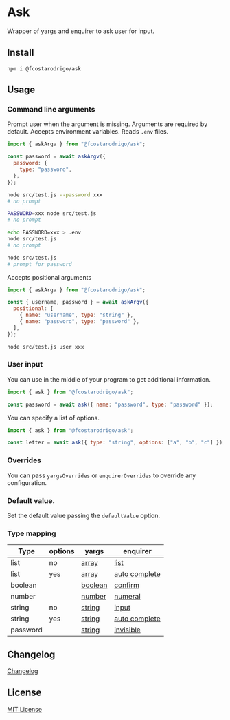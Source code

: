 # Ask

Wrapper of yargs and enquirer to ask user for input.

## Install

```
npm i @fcostarodrigo/ask
```

## Usage

### Command line arguments

Prompt user when the argument is missing.
Arguments are required by default.
Accepts environment variables.
Reads `.env` files.

```js
import { askArgv } from "@fcostarodrigo/ask";

const password = await askArgv({
  password: {
    type: "password",
  },
});
```

```bash
node src/test.js --password xxx
# no prompt
```

```bash
PASSWORD=xxx node src/test.js
# no prompt
```

```bash
echo PASSWORD=xxx > .env
node src/test.js
# no prompt
```

```bash
node src/test.js
# prompt for password
```

Accepts positional arguments

```js
import { askArgv } from "@fcostarodrigo/ask";

const { username, password } = await askArgv({
  positional: [
    { name: "username", type: "string" },
    { name: "password", type: "password" },
  ],
});
```

```bash
node src/test.js user xxx
```

### User input

You can use in the middle of your program to get additional information.

```js
import { ask } from "@fcostarodrigo/ask";

const password = await ask({ name: "password", type: "password" });
```

You can specify a list of options.

```js
import { ask } from "@fcostarodrigo/ask";

const letter = await ask({ type: "string", options: ["a", "b", "c"] });
```

### Overrides

You can pass `yargsOverrides` or `enquirerOverrides` to override any configuration.

### Default value.

Set the default value passing the `defaultValue` option.

### Type mapping

| Type     | options | yargs                                         | enquirer                                                                    |
| -------- | ------- | --------------------------------------------- | --------------------------------------------------------------------------- |
| list     | no      | [array](https://yargs.js.org/docs/#array)     | [list](https://www.npmjs.com/package/enquirer#list-prompt)                  |
| list     | yes     | [array](https://yargs.js.org/docs/#array)     | [auto complete](https://www.npmjs.com/package/enquirer#autocomplete-prompt) |
| boolean  |         | [boolean](https://yargs.js.org/docs/#boolean) | [confirm](https://www.npmjs.com/package/enquirer#confirm-prompt)            |
| number   |         | [number](https://yargs.js.org/docs/#number)   | [numeral](https://www.npmjs.com/package/enquirer#numeral-prompt)            |
| string   | no      | [string](https://yargs.js.org/docs/#string)   | [input](https://www.npmjs.com/package/enquirer#input-prompt)                |
| string   | yes     | [string](https://yargs.js.org/docs/#string)   | [auto complete](https://www.npmjs.com/package/enquirer#autocomplete-prompt) |
| password |         | [string](https://yargs.js.org/docs/#string)   | [invisible](https://www.npmjs.com/package/enquirer#invisible-prompt)        |

## Changelog

[Changelog](CHANGELOG.MD)

## License

[MIT License](http://www.opensource.org/licenses/mit-license.php)
